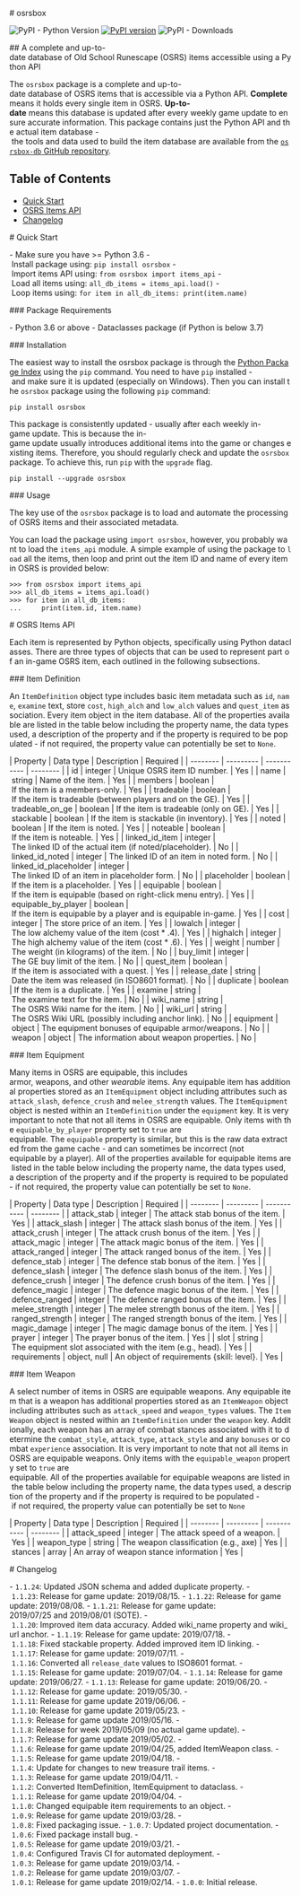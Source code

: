 # osrsbox

![PyPI - Python Version](https://img.shields.io/pypi/pyversions/osrsbox.svg) [![PyPI version](https://badge.fury.io/py/osrsbox.svg)](https://badge.fury.io/py/osrsbox) ![PyPI - Downloads](https://img.shields.io/pypi/dm/osrsbox.svg)

## A complete and up-to-date database of Old School Runescape (OSRS) items accessible using a Python API

The `osrsbox` package is a complete and up-to-date database of OSRS items that is accessible via a Python API. **Complete** means it holds every single item in OSRS. **Up-to-date** means this database is updated after every weekly game update to ensure accurate information. This package contains just the Python API and the actual item database - the tools and data used to build the item database are available from the [`osrsbox-db` GitHub repository](https://github.com/osrsbox/osrsbox-db).

## Table of Contents

- [Quick Start](#quick-start)
- [OSRS Items API](#osrs-items-api)
- [Changelog](#changelog)

# Quick Start

- Make sure you have >= Python 3.6
- Install package using: `pip install osrsbox`
- Import items API using: `from osrsbox import items_api`
- Load all items using: `all_db_items = items_api.load()`
- Loop items using: `for item in all_db_items: print(item.name)`

### Package Requirements

- Python 3.6 or above
- Dataclasses package (if Python is below 3.7)

### Installation

The easiest way to install the osrsbox package is through the [Python Package Index](http://pypi.python.org/) using the `pip` command. You need to have `pip` installed - and make sure it is updated (especially on Windows). Then you can install the `osrsbox` package using the following `pip` command:

```
pip install osrsbox
```

This package is consistently updated - usually after each weekly in-game update. This is because the in-game update usually introduces additional items into the game or changes existing items. Therefore, you should regularly check and update the `osrsbox` package. To achieve this, run `pip` with the `upgrade` flag.

```
pip install --upgrade osrsbox
```

### Usage 

The key use of the `osrsbox` package is to load and automate the processing of OSRS items and their associated metadata. 

You can load the package using `import osrsbox`, however, you probably want to load the `items_api` module. A simple example of using the package to `load` all the items, then loop and print out the item ID and name of every item in OSRS is provided below:

```
>>> from osrsbox import items_api
>>> all_db_items = items_api.load()
>>> for item in all_db_items:
...     print(item.id, item.name)
```

# OSRS Items API

Each item is represented by Python objects, specifically using Python dataclasses. There are three types of objects that can be used to represent part of an in-game OSRS item, each outlined in the following subsections.

### Item Definition

An `ItemDefinition` object type includes basic item metadata such as `id`, `name`, `examine` text, store `cost`, `high_alch` and `low_alch` values and `quest_item` association. Every item object in the item database. All of the properties available are listed in the table below including the property name, the data types used, a description of the property and if the property is required to be populated - if not required, the property value can potentially be set to `None`.

| Property | Data type | Description | Required |
| -------- | --------- | ----------- | -------- |
| id | integer | Unique OSRS item ID number. | Yes |
| name | string | Name of the item. | Yes |
| members | boolean | If the item is a members-only. | Yes |
| tradeable | boolean | If the item is tradeable (between players and on the GE). | Yes |
| tradeable_on_ge | boolean | If the item is tradeable (only on GE). | Yes |
| stackable | boolean | If the item is stackable (in inventory). | Yes |
| noted | boolean | If the item is noted. | Yes |
| noteable | boolean | If the item is noteable. | Yes |
| linked_id_item | integer | The linked ID of the actual item (if noted/placeholder). | No |
| linked_id_noted | integer | The linked ID of an item in noted form. | No |
| linked_id_placeholder | integer | The linked ID of an item in placeholder form. | No |
| placeholder | boolean | If the item is a placeholder. | Yes |
| equipable | boolean | If the item is equipable (based on right-click menu entry). | Yes |
| equipable_by_player | boolean | If the item is equipable by a player and is equipable in-game. | Yes |
| cost | integer | The store price of an item. | Yes |
| lowalch | integer | The low alchemy value of the item (cost * .4). | Yes |
| highalch | integer | The high alchemy value of the item (cost * .6). | Yes |
| weight | number | The weight (in kilograms) of the item. | No |
| buy_limit | integer | The GE buy limit of the item. | No |
| quest_item | boolean | If the item is associated with a quest. | Yes |
| release_date | string | Date the item was released (in ISO8601 format). | No |
| duplicate | boolean | If the item is a duplicate. | Yes |
| examine | string | The examine text for the item. | No |
| wiki_name | string | The OSRS Wiki name for the item. | No |
| wiki_url | string | The OSRS Wiki URL (possibly including anchor link). | No |
| equipment | object | The equipment bonuses of equipable armor/weapons. | No |
| weapon | object | The information about weapon properties. | No |

### Item Equipment

Many items in OSRS are equipable, this includes armor, weapons, and other _wearable_ items. Any equipable item has additional properties stored as an `ItemEquipment` object including attributes such as `attack_slash`, `defence_crush` and `melee_strength` values. The `ItemEquipment` object is nested within an `ItemDefinition` under the `equipment` key. It is very important to note that not all items in OSRS are equipable. Only items with the `equipable_by_player` property set to `true` are equipable. The `equipable` property is similar, but this is the raw data extracted from the game cache - and can sometimes be incorrect (not equipable by a player). All of the properties available for equipable items are listed in the table below including the property name, the data types used, a description of the property and if the property is required to be populated - if not required, the property value can potentially be set to `None`. 

| Property | Data type | Description | Required |
| -------- | --------- | ----------- | -------- |
| attack_stab | integer | The attack stab bonus of the item. | Yes |
| attack_slash | integer | The attack slash bonus of the item. | Yes |
| attack_crush | integer | The attack crush bonus of the item. | Yes |
| attack_magic | integer | The attack magic bonus of the item. | Yes |
| attack_ranged | integer | The attack ranged bonus of the item. | Yes |
| defence_stab | integer | The defence stab bonus of the item. | Yes |
| defence_slash | integer | The defence slash bonus of the item. | Yes |
| defence_crush | integer | The defence crush bonus of the item. | Yes |
| defence_magic | integer | The defence magic bonus of the item. | Yes |
| defence_ranged | integer | The defence ranged bonus of the item. | Yes |
| melee_strength | integer | The melee strength bonus of the item. | Yes |
| ranged_strength | integer | The ranged strength bonus of the item. | Yes |
| magic_damage | integer | The magic damage bonus of the item. | Yes |
| prayer | integer | The prayer bonus of the item. | Yes |
| slot | string | The equipment slot associated with the item (e.g., head). | Yes |
| requirements | object, null | An object of requirements {skill: level}. | Yes |

### Item Weapon

A select number of items in OSRS are equipable weapons. Any equipable item that is a weapon has additional properties stored as an `ItemWeapon` object including attributes such as `attack_speed` and `weapon_types` values. The `ItemWeapon` object is nested within an `ItemDefinition` under the `weapon` key. Additionally, each weapon has an array of combat stances associated with it to determine the `combat_style`, `attack_type`, `attack_style` and any `bonuses` or combat `experience` association. It is very important to note that not all items in OSRS are equipable weapons. Only items with the `equipable_weapon` property set to `true` are equipable. All of the properties available for equipable weapons are listed in the table below including the property name, the data types used, a description of the property and if the property is required to be populated - if not required, the property value can potentially be set to `None`

| Property | Data type | Description | Required |
| -------- | --------- | ----------- | -------- |
| attack_speed | integer | The attack speed of a weapon. | Yes |
| weapon_type | string | The weapon classification (e.g., axe) | Yes |
| stances | array | An array of weapon stance information | Yes |

# Changelog

- `1.1.24`: Updated JSON schema and added duplicate property.
- `1.1.23`: Release for game update: 2019/08/15.
- `1.1.22`: Release for game update: 2019/08/08.
- `1.1.21`: Release for game update: 2019/07/25 and 2019/08/01 (SOTE).
- `1.1.20`: Improved item data accuracy. Added wiki_name property and wiki_url anchor.
- `1.1.19`: Release for game update: 2019/07/18.
- `1.1.18`: Fixed stackable property. Added improved item ID linking.
- `1.1.17`: Release for game update: 2019/07/11.
- `1.1.16`: Converted all `release_date` values to ISO8601 format.
- `1.1.15`: Release for game update: 2019/07/04.
- `1.1.14`: Release for game update: 2019/06/27.
- `1.1.13`: Release for game update: 2019/06/20.
- `1.1.12`: Release for game update: 2019/05/30.
- `1.1.11`: Release for game update 2019/06/06.
- `1.1.10`: Release for game update 2019/05/23.
- `1.1.9`: Release for game update 2019/05/16.
- `1.1.8`: Release for week 2019/05/09 (no actual game update).
- `1.1.7`: Release for game update 2019/05/02.
- `1.1.6`: Release for game update 2019/04/25, added ItemWeapon class.
- `1.1.5`: Release for game update 2019/04/18.
- `1.1.4`: Update for changes to new treasure trail items.
- `1.1.3`: Release for game update 2019/04/11.
- `1.1.2`: Converted ItemDefinition, ItemEquipment to dataclass.
- `1.1.1`: Release for game update 2019/04/04.
- `1.1.0`: Changed equipable item requirements to an object.
- `1.0.9`: Release for game update 2019/03/28.
- `1.0.8`: Fixed packaging issue.
- `1.0.7`: Updated project documentation.
- `1.0.6`: Fixed package install bug.
- `1.0.5`: Release for game update 2019/03/21.
- `1.0.4`: Configured Travis CI for automated deployment.
- `1.0.3`: Release for game update 2019/03/14.
- `1.0.2`: Release for game update 2019/03/07.
- `1.0.1`: Release for game update 2019/02/14.
- `1.0.0`: Initial release.
